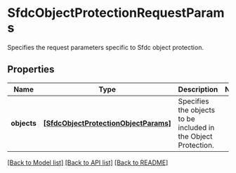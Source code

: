 # SfdcObjectProtectionRequestParams

Specifies the request parameters specific to Sfdc object protection.

## Properties
Name | Type | Description | Notes
------------ | ------------- | ------------- | -------------
**objects** | [**[SfdcObjectProtectionObjectParams]**](SfdcObjectProtectionObjectParams.md) | Specifies the objects to be included in the Object Protection. | 

[[Back to Model list]](../README.md#documentation-for-models) [[Back to API list]](../README.md#documentation-for-api-endpoints) [[Back to README]](../README.md)


